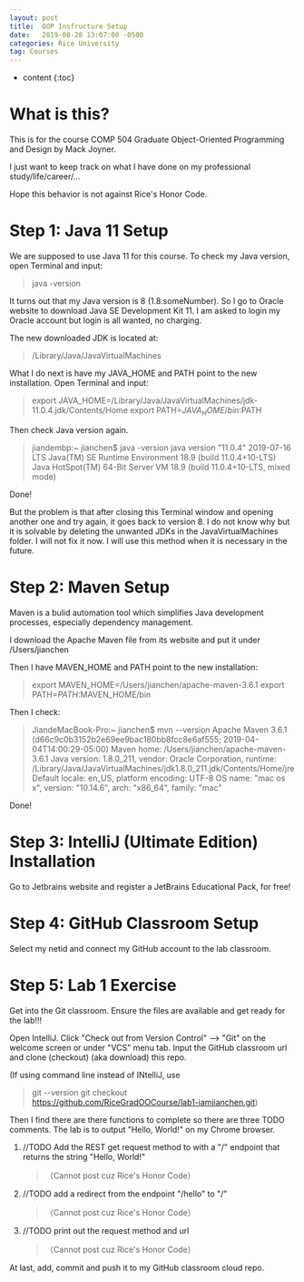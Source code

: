 ```yaml
---
layout: post
title:  OOP Insfructure Setup
date:   2019-08-28 13:07:00 -0500
categories: Rice University
tag: Courses
---
```


* content
{:toc}


What is this?
====================================

This is for the course COMP 504 Graduate Object-Oriented Programming and Design by Mack Joyner.

I just want to keep track on what I have done on my professional study/life/career/...

Hope this behavior is not against Rice's Honor Code.


Step 1: Java 11 Setup
====================================

We are supposed to use Java 11 for this course. To check my Java version, open Terminal and input:
> java -version

It turns out that my Java version is 8 (1.8.someNumber). So I go to Oracle website to download Java SE Development Kit 11. I am asked to login my Oracle account but login is all wanted, no charging.

The new downloaded JDK is located at:
> /Library/Java/JavaVirtualMachines

What I do next is have my JAVA_HOME and PATH point to the new installation. Open Terminal and input:
> export JAVA_HOME=/Library/Java/JavaVirtualMachines/jdk-11.0.4.jdk/Contents/Home
> export PATH=$JAVA_HOME/bin:$PATH

Then check Java version again. 
> jiandembp:~ jianchen$ java -version
> java version "11.0.4" 2019-07-16 LTS
> Java(TM) SE Runtime Environment 18.9 (build 11.0.4+10-LTS)
> Java HotSpot(TM) 64-Bit Server VM 18.9 (build 11.0.4+10-LTS, mixed mode)

Done!

But the problem is that after closing this Terminal window and opening another one and try again, it goes back to version 8. I do not know why but it is solvable by deleting the unwanted JDKs in the JavaVirtualMachines folder. I will not fix it now. I will use this method when it is necessary in the future.


Step 2: Maven Setup
====================================

Maven is a bulid automation tool which simplifies Java development processes, especially dependency management.

I download the Apache Maven file from its website and put it under /Users/jianchen

Then I have MAVEN_HOME and PATH point to the new installation:

> export MAVEN_HOME=/Users/jianchen/apache-maven-3.6.1
> export PATH=$PATH:$MAVEN_HOME/bin

Then I check:

> JiandeMacBook-Pro:~ jianchen$ mvn --version
> Apache Maven 3.6.1 (d66c9c0b3152b2e69ee9bac180bb8fcc8e6af555; 2019-04-04T14:00:29-05:00)
> Maven home: /Users/jianchen/apache-maven-3.6.1
> Java version: 1.8.0_211, vendor: Oracle Corporation, runtime: /Library/Java/JavaVirtualMachines/jdk1.8.0_211.jdk/Contents/Home/jre
> Default locale: en_US, platform encoding: UTF-8
> OS name: "mac os x", version: "10.14.6", arch: "x86_64", family: "mac"

Done!


Step 3: IntelliJ (Ultimate Edition) Installation
====================================

Go to Jetbrains website and register a JetBrains Educational Pack, for free!


Step 4: GitHub Classroom Setup
====================================

Select my netid and connect my GitHub account to the lab classroom.


Step 5: Lab 1 Exercise
====================================

Get into the Git classroom. Ensure the files are available and get ready for the lab!!!

Open IntelliJ. Click "Check out from Version Control" --> "Git" on the welcome screen or under "VCS" menu tab. Input the GitHub classroom url and clone (checkout) (aka download) this repo.

(If using command line instead of INtelliJ, use 
> git --version
> git checkout https://github.com/RiceGradOOCourse/lab1-iamjianchen.git)

Then I find there are there functions to complete so there are three TODO comments. The lab is to output "Hello, World!" on my Chrome browser.

1. //TODO Add the REST get request method to with a "/" endpoint that returns the string "Hello, World!"
   > （Cannot post cuz Rice's Honor Code）

2. //TODO add a redirect from the endpoint "/hello" to "/"
   > （Cannot post cuz Rice's Honor Code）

3. //TODO print out the request method and url
   > （Cannot post cuz Rice's Honor Code）

At last, add, commit and push it to my GitHub classroom cloud repo.











